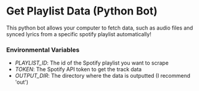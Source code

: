 # Get Playlist Data (Python Bot)

This python bot allows your computer to fetch data, such as audio files and synced lyrics from a specific spotify playlist automatically!

### Environmental Variables

-   _PLAYLIST_ID_: The id of the Spotify playlist you want to scrape
-   _TOKEN_: The Spotify API token to get the track data
-   _OUTPUT_DIR_: The directory where the data is outputted (I recommend 'out')

